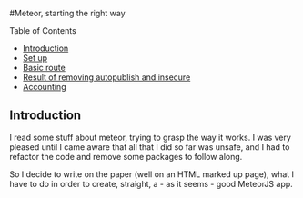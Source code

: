 #Meteor, starting the right way

Table of Contents
  * [Introduction](#introduction)
  * [Set up](set_up.md)
  * [Basic route](basic_routes.md)
  * [Result of removing autopublish and insecure](autopublish_insecure.md)
  * [Accounting](accounting.md)

Introduction
------------

I read some stuff about meteor, trying to grasp the way it works. I was very pleased until I came aware that all that I did so far was unsafe, and I had to refactor the code and remove some packages to follow along. 

So I decide to write on the paper (well on an HTML marked up page), what I have to do in order to create, straight, a  - as it seems - good MeteorJS app.


















